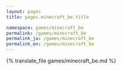 ```yaml
---
layout: pages
title: pages.minecraft_be.title

namespace: games/minecraft_be
permalink: /games/minecraft_be
permalink_ja: /games/minecraft_be
permalink_en: /games/minecraft_be
---
```


{% translate_file games/minecraft_be.md %}
